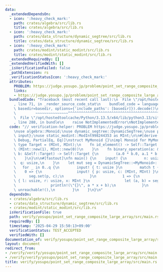```yaml
---
data:
  _extendedDependsOn:
  - icon: ':heavy_check_mark:'
    path: crates/algebra/src/lib.rs
    title: crates/algebra/src/lib.rs
  - icon: ':heavy_check_mark:'
    path: crates/data_structure/dynamic_segtree/src/lib.rs
    title: crates/data_structure/dynamic_segtree/src/lib.rs
  - icon: ':heavy_check_mark:'
    path: crates/modint/static_modint/src/lib.rs
    title: crates/modint/static_modint/src/lib.rs
  _extendedRequiredBy: []
  _extendedVerifiedWith: []
  _isVerificationFailed: false
  _pathExtension: rs
  _verificationStatusIcon: ':heavy_check_mark:'
  attributes:
    PROBLEM: https://judge.yosupo.jp/problem/point_set_range_composite_large_array
    links:
    - https://judge.yosupo.jp/problem/point_set_range_composite_large_array
  bundledCode: "Traceback (most recent call last):\n  File \"/opt/hostedtoolcache/Python/3.13.5/x64/lib/python3.13/site-packages/onlinejudge_verify/documentation/build.py\"\
    , line 71, in _render_source_code_stat\n    bundled_code = language.bundle(stat.path,\
    \ basedir=basedir, options={'include_paths': [basedir]}).decode()\n          \
    \         ~~~~~~~~~~~~~~~^^^^^^^^^^^^^^^^^^^^^^^^^^^^^^^^^^^^^^^^^^^^^^^^^^^^^^^^^^^^^^^^^^\n\
    \  File \"/opt/hostedtoolcache/Python/3.13.5/x64/lib/python3.13/site-packages/onlinejudge_verify/languages/rust.py\"\
    , line 288, in bundle\n    raise NotImplementedError\nNotImplementedError\n"
  code: "// verification-helper: PROBLEM https://judge.yosupo.jp/problem/point_set_range_composite_large_array\n\
    \nuse algebra::Monoid;\nuse dynamic_segtree::DynamicSegTree;\nuse proconio::{fastout,\
    \ input};\nuse static_modint::ModInt998244353 as MInt;\n\n#[derive(Clone, Copy,\
    \ Debug, PartialEq, Eq)]\nstruct MyMonoid {}\nimpl Monoid for MyMonoid {\n   \
    \ type Target = (MInt, MInt);\n    fn id_element() -> Self::Target {\n       \
    \ (MInt::new(1), MInt::new(0))\n    }\n    fn binary_operation(a: &Self::Target,\
    \ b: &Self::Target) -> Self::Target {\n        (a.0 * b.0, a.1 * b.0 + b.1)\n\
    \    }\n}\n\n#[fastout]\nfn main() {\n    input! {\n        n: usize,\n      \
    \  q: usize,\n    }\n    let mut seg = DynamicSegTree::<MyMonoid>::new(n);\n \
    \   for _ in 0..q {\n        input! { t: usize }\n        match t {\n        \
    \    0 => {\n                input! { p: usize, c: (MInt, MInt) }\n          \
    \      seg.set(p, c);\n            }\n            1 => {\n                input!\
    \ { l: usize, r: usize, x: MInt }\n                let (a, b) = seg.prod(l..r);\n\
    \                println!(\"{}\", a * x + b);\n            }\n            _ =>\
    \ unreachable!(),\n        }\n    }\n}\n"
  dependsOn:
  - crates/algebra/src/lib.rs
  - crates/data_structure/dynamic_segtree/src/lib.rs
  - crates/modint/static_modint/src/lib.rs
  isVerificationFile: true
  path: verify/yosupo/point_set_range_composite_large_array/src/main.rs
  requiredBy: []
  timestamp: '2025-04-29 15:50:13+09:00'
  verificationStatus: TEST_ACCEPTED
  verifiedWith: []
documentation_of: verify/yosupo/point_set_range_composite_large_array/src/main.rs
layout: document
redirect_from:
- /verify/verify/yosupo/point_set_range_composite_large_array/src/main.rs
- /verify/verify/yosupo/point_set_range_composite_large_array/src/main.rs.html
title: verify/yosupo/point_set_range_composite_large_array/src/main.rs
---
```


